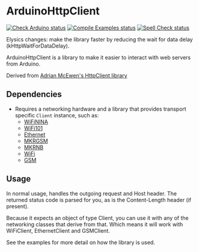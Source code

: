 # ArduinoHttpClient

[![Check Arduino status](https://github.com/arduino-libraries/ArduinoHttpClient/actions/workflows/check-arduino.yml/badge.svg)](https://github.com/arduino-libraries/ArduinoHttpClient/actions/workflows/check-arduino.yml)
[![Compile Examples status](https://github.com/arduino-libraries/ArduinoHttpClient/actions/workflows/compile-examples.yml/badge.svg)](https://github.com/arduino-libraries/ArduinoHttpClient/actions/workflows/compile-examples.yml)
[![Spell Check status](https://github.com/arduino-libraries/ArduinoHttpClient/actions/workflows/spell-check.yml/badge.svg)](https://github.com/arduino-libraries/ArduinoHttpClient/actions/workflows/spell-check.yml)

Elysics changes: make the library faster by reducing the wait for data delay (kHttpWaitForDataDelay).

ArduinoHttpClient is a library to make it easier to interact with web servers from Arduino.

Derived from [Adrian McEwen's HttpClient library](https://github.com/amcewen/HttpClient)

## Dependencies

- Requires a networking hardware and a library that provides transport specific `Client` instance, such as:
  - [WiFiNINA](https://github.com/arduino-libraries/WiFiNINA)
  - [WiFi101](https://github.com/arduino-libraries/WiFi101)
  - [Ethernet](https://github.com/arduino-libraries/Ethernet)
  - [MKRGSM](https://github.com/arduino-libraries/MKRGSM)
  - [MKRNB](https://github.com/arduino-libraries/MKRNB)
  - [WiFi](https://github.com/arduino-libraries/WiFi)
  - [GSM](https://github.com/arduino-libraries/GSM)

## Usage

In normal usage, handles the outgoing request and Host header.  The returned status code is parsed for you, as is the Content-Length header (if present).

Because it expects an object of type Client, you can use it with any of the networking classes that derive from that.  Which means it will work with WiFiClient, EthernetClient and GSMClient.

See the examples for more detail on how the library is used.

